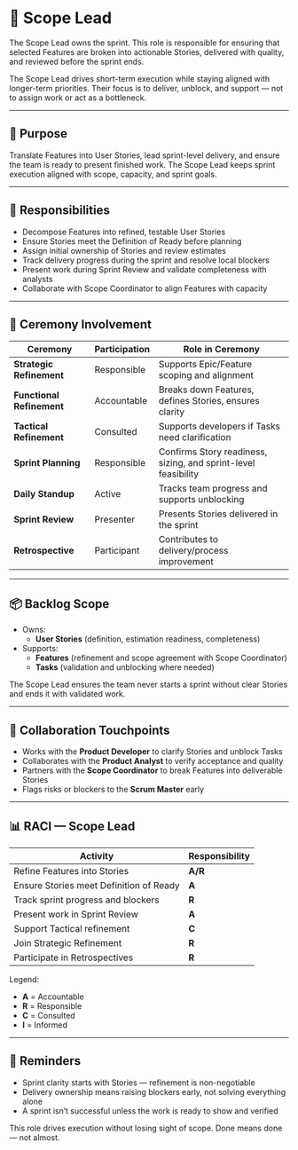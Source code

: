 # 🧱 Scope Lead

The Scope Lead owns the sprint. This role is responsible for ensuring that selected Features are broken into actionable Stories, delivered with quality, and reviewed before the sprint ends.

The Scope Lead drives short-term execution while staying aligned with longer-term priorities. Their focus is to deliver, unblock, and support — not to assign work or act as a bottleneck.

---

## 🧭 Purpose

Translate Features into User Stories, lead sprint-level delivery, and ensure the team is ready to present finished work. The Scope Lead keeps sprint execution aligned with scope, capacity, and sprint goals.

---

## 🔑 Responsibilities

- Decompose Features into refined, testable User Stories
- Ensure Stories meet the Definition of Ready before planning
- Assign initial ownership of Stories and review estimates
- Track delivery progress during the sprint and resolve local blockers
- Present work during Sprint Review and validate completeness with analysts
- Collaborate with Scope Coordinator to align Features with capacity

---

## 🔁 Ceremony Involvement

| Ceremony                  | Participation | Role in Ceremony                                               |
| ------------------------- | ------------- | -------------------------------------------------------------- |
| **Strategic Refinement**  | Responsible   | Supports Epic/Feature scoping and alignment                    |
| **Functional Refinement** | Accountable   | Breaks down Features, defines Stories, ensures clarity         |
| **Tactical Refinement**   | Consulted     | Supports developers if Tasks need clarification                |
| **Sprint Planning**       | Responsible   | Confirms Story readiness, sizing, and sprint-level feasibility |
| **Daily Standup**         | Active        | Tracks team progress and supports unblocking                   |
| **Sprint Review**         | Presenter     | Presents Stories delivered in the sprint                       |
| **Retrospective**         | Participant   | Contributes to delivery/process improvement                    |

---

## 📦 Backlog Scope

- Owns:
  - **User Stories** (definition, estimation readiness, completeness)
- Supports:
  - **Features** (refinement and scope agreement with Scope Coordinator)
  - **Tasks** (validation and unblocking where needed)

The Scope Lead ensures the team never starts a sprint without clear Stories and ends it with validated work.

---

## 🤝 Collaboration Touchpoints

- Works with the **Product Developer** to clarify Stories and unblock Tasks
- Collaborates with the **Product Analyst** to verify acceptance and quality
- Partners with the **Scope Coordinator** to break Features into deliverable Stories
- Flags risks or blockers to the **Scrum Master** early

---

## 📊 RACI — Scope Lead

| Activity                                | Responsibility |
| --------------------------------------- | -------------- |
| Refine Features into Stories            | **A/R**        |
| Ensure Stories meet Definition of Ready | **A**          |
| Track sprint progress and blockers      | **R**          |
| Present work in Sprint Review           | **A**          |
| Support Tactical refinement             | **C**          |
| Join Strategic Refinement               | **R**          |
| Participate in Retrospectives           | **R**          |

Legend:

- **A** = Accountable
- **R** = Responsible
- **C** = Consulted
- **I** = Informed

---

## 🧠 Reminders

- Sprint clarity starts with Stories — refinement is non-negotiable
- Delivery ownership means raising blockers early, not solving everything alone
- A sprint isn’t successful unless the work is ready to show and verified

This role drives execution without losing sight of scope. Done means done — not almost.
